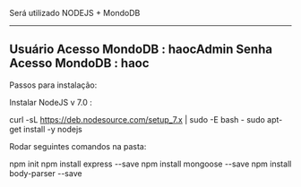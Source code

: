 Será utilizado NODEJS + MondoDB 

--------------------------------------
Usuário Acesso MondoDB : haocAdmin
Senha   Acesso MondoDB : haoc
---------------------------------------

Passos para instalação:

Instalar NodeJS v 7.0 :

curl -sL https://deb.nodesource.com/setup_7.x | sudo -E bash -
sudo apt-get install -y nodejs


Rodar seguintes comandos na pasta:

npm init
npm install express --save
npm install mongoose --save
npm install body-parser --save

